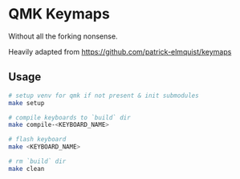 # QMK Keymaps

Without all the forking nonsense.

Heavily adapted from https://github.com/patrick-elmquist/keymaps

## Usage

```sh
# setup venv for qmk if not present & init submodules
make setup

# compile keyboards to `build` dir
make compile-<KEYBOARD_NAME>

# flash keyboard
make <KEYBOARD_NAME>

# rm `build` dir
make clean
```

